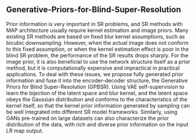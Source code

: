 
## Generative-Priors-for-Blind-Super-Resolution

Prior information is very important in SR problems, and SR methods with MAP
architecture usually require kernel estimation and image priors. Many existing SR
methods are based on fixed blur kernel assumptions, such as bicubic downsampling.
However, when the actual image does not conform to this fixed assumption, or when
the kernel estimation effect is poor in the blind SR problem, the performance of the
SR results drops sharply. For the image prior, it is also beneficial to use the network
structure itself as a prior method, but it is computationally expensive and impractical
in practical applications. To deal with these issues, we propose fully generated
prior information and fuse it into the encoder-decoder structure, the Generative
Priors for Blind Super-Resolution (GPBSR). Using VAE self-supervision to learn
the bijection of the latent space and blur kernel, and the latent space obeys the
Gaussian distribution and conforms to the characteristics of the kernel itself, so
that the kernel prior information generated by sampling can be well integrated
into different SR model frameworks. Similarly, using GANs pre-trained on large
datasets can also characterize the prior distribution of the data, with rich and diverse
prior information on the input LR map output.
